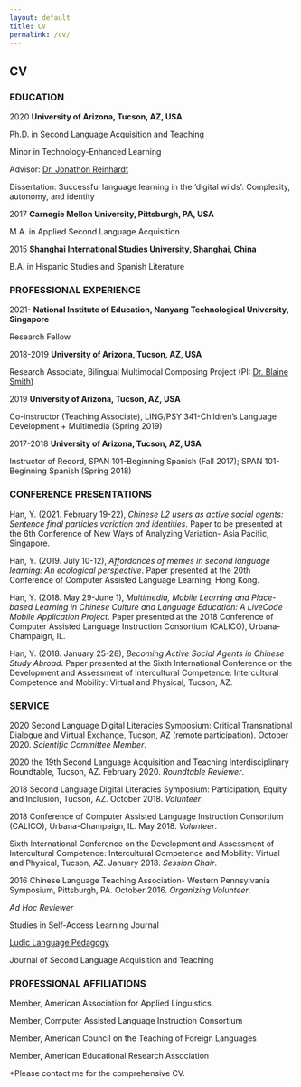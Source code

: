```yaml
---
layout: default
title: CV
permalink: /cv/
---
```

## CV

### EDUCATION

2020  **University of Arizona, Tucson, AZ, USA**

Ph.D. in Second Language Acquisition and Teaching

Minor in Technology-Enhanced Learning

Advisor: [Dr. Jonathon Reinhardt](https://english.arizona.edu/people/jonathon-s-reinhardt)

Dissertation: Successful language learning in the ‘digital wilds’: Complexity, autonomy, and identity

2017  **Carnegie Mellon University, Pittsburgh, PA, USA**

M.A. in Applied Second Language Acquisition

2015  **Shanghai International Studies University, Shanghai, China**

B.A. in Hispanic Studies and Spanish Literature

### PROFESSIONAL EXPERIENCE

2021-      **National Institute of Education, Nanyang Technological University, Singapore**

Research Fellow

2018-2019  **University of Arizona, Tucson, AZ, USA**

Research Associate, Bilingual Multimodal Composing Project (PI: [Dr. Blaine Smith](https://www.coe.arizona.edu/blaine-e-smith))   

2019  **University of Arizona, Tucson, AZ, USA**

Co-instructor (Teaching Associate), LING/PSY 341-Children’s Language Development + Multimedia (Spring 2019)

2017-2018  **University of Arizona, Tucson, AZ, USA**

Instructor of Record, SPAN 101-Beginning Spanish (Fall 2017); SPAN 101-Beginning Spanish (Spring 2018)

### CONFERENCE PRESENTATIONS

Han, Y. (2021. February 19-22), *Chinese L2 users as active social agents: Sentence final particles variation and identities*. Paper to be presented at the 6th Conference of New Ways of Analyzing Variation- Asia Pacific, Singapore.

Han, Y. (2019. July 10-12), *Affordances of memes in second language learning: An ecological perspective*. Paper presented at the 20th Conference of Computer Assisted Language Learning, Hong Kong.

Han, Y. (2018. May 29-June 1), *Multimedia, Mobile Learning and Place-based Learning in Chinese Culture and Language Education: A LiveCode Mobile Application Project*. Paper presented at the 2018 Conference of Computer Assisted Language Instruction Consortium (CALICO), Urbana-Champaign, IL.

Han, Y. (2018. January 25-28), *Becoming Active Social Agents in Chinese Study Abroad*. Paper presented at the Sixth International Conference on the Development and Assessment of Intercultural Competence: Intercultural Competence and Mobility: Virtual and Physical, Tucson, AZ.

### SERVICE

2020 Second Language Digital Literacies Symposium: Critical Transnational Dialogue and Virtual Exchange, Tucson, AZ (remote participation). October 2020. *Scientific Committee Member*.

2020 the 19th Second Language Acquisition and Teaching Interdisciplinary Roundtable, Tucson, AZ. February 2020. *Roundtable Reviewer*.

2018 Second Language Digital Literacies Symposium: Participation, Equity and Inclusion, Tucson, AZ. October 2018. *Volunteer*.

2018 Conference of Computer Assisted Language Instruction Consortium (CALICO), Urbana-Champaign, IL. May 2018. *Volunteer*.

Sixth International Conference on the Development and Assessment of Intercultural Competence: Intercultural Competence and Mobility: Virtual and Physical, Tucson, AZ. January 2018. *Session Chair*.

2016 Chinese Language Teaching Association- Western Pennsylvania Symposium, Pittsburgh, PA. October 2016. *Organizing Volunteer*.

*Ad Hoc Reviewer*

Studies in Self-Access Learning Journal

[Ludic Language Pedagogy](https://www.llpjournal.org/2019/03/28/yiting-han.html)

Journal of Second Language Acquisition and Teaching

### PROFESSIONAL AFFILIATIONS

Member, American Association for Applied Linguistics

Member, Computer Assisted Language Instruction Consortium

Member, American Council on the Teaching of Foreign Languages

Member, American Educational Research Association

*Please contact me for the comprehensive CV.
